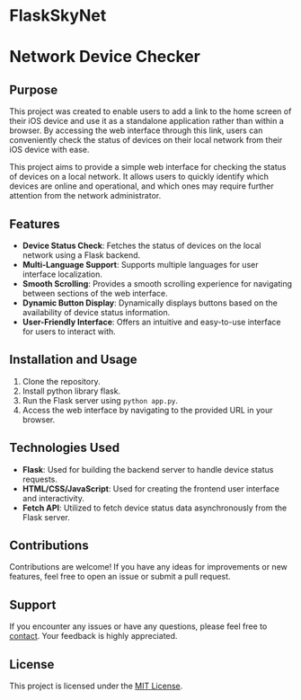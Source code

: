 # FlaskSkyNet
# Network Device Checker
## Purpose

This project was created to enable users to add a link to the home screen of their iOS device and use it as a standalone application rather than within a browser. By accessing the web interface through this link, users can conveniently check the status of devices on their local network from their iOS device with ease.

This project aims to provide a simple web interface for checking the status of devices on a local network. It allows users to quickly identify which devices are online and operational, and which ones may require further attention from the network administrator.

## Features

- **Device Status Check**: Fetches the status of devices on the local network using a Flask backend.
- **Multi-Language Support**: Supports multiple languages for user interface localization.
- **Smooth Scrolling**: Provides a smooth scrolling experience for navigating between sections of the web interface.
- **Dynamic Button Display**: Dynamically displays buttons based on the availability of device status information.
- **User-Friendly Interface**: Offers an intuitive and easy-to-use interface for users to interact with.

## Installation and Usage

1. Clone the repository.
2. Install python library flask.
3. Run the Flask server using `python app.py`.
4. Access the web interface by navigating to the provided URL in your browser.

## Technologies Used

- **Flask**: Used for building the backend server to handle device status requests.
- **HTML/CSS/JavaScript**: Used for creating the frontend user interface and interactivity.
- **Fetch API**: Utilized to fetch device status data asynchronously from the Flask server.

## Contributions

Contributions are welcome! If you have any ideas for improvements or new features, feel free to open an issue or submit a pull request.

## Support

If you encounter any issues or have any questions, please feel free to [contact](mailto:fatalerror14.88@icloud.com). Your feedback is highly appreciated.

## License

This project is licensed under the [MIT License](LICENSE).
